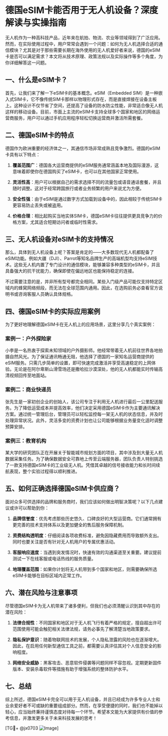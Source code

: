 # 德国eSIM卡能否用于无人机设备？深度解读与实操指南

无人机作为一种高科技产品，近年来在航拍、物流、农业等领域得到了广泛应用。然而，在实际使用过程中，用户常常会遇到一个问题：如何为无人机选择合适的通信模块？尤其是对于那些需要长期在海外使用的无人机爱好者来说，德国的eSIM卡是否可以满足需求？本文将从技术原理、政策法规以及实际操作等多个角度，为你详细解答这一问题。

## 一、什么是eSIM卡？

首先，让我们来了解一下eSIM卡的基本概念。eSIM（Embedded SIM）是一种嵌入式SIM卡，它不像传统SIM卡那样以物理形式存在，而是直接焊接在设备主板上。这种设计不仅节省了空间，还提高了设备的防水防尘性能，非常适合像无人机这样的移动设备。目前，市面上主流的eSIM卡支持全球多个国家和地区的网络运营商服务，用户可以通过手机应用程序轻松切换运营商并激活所需套餐。

## 二、德国eSIM卡的特点

德国作为欧洲重要的经济体之一，其通信市场非常成熟且竞争激烈。德国的eSIM卡具有以下特点：

1. **覆盖范围广**：德国各大运营商提供的eSIM服务通常涵盖本地及国际漫游，这意味着即使你在德国购买了eSIM卡，也可以在其他国家正常使用。
   
2. **灵活性高**：用户可以根据自己的需求选择不同的流量包或语音通话套餐，并且随时调整。这对于经常跨国旅行或者业务频繁的用户来说尤为方便。

3. **安全性强**：由于eSIM是通过数字方式加载到设备中的，因此相较于传统SIM卡更容易防止丢失或被盗用。

4. **价格合理**：相比起购买当地实体SIM卡，德国eSIM卡往往提供更具竞争力的价格方案，尤其适合短期访问者或临时性需求。

## 三、无人机设备对eSIM卡的支持情况

那么，具体到无人机设备上呢？答案是肯定的——大多数现代无人机都配备了eSIM功能。例如大疆（DJI）、Parrot等知名品牌生产的高端机型均支持eSIM技术。这些无人机内置了专门设计的通信模块，能够兼容多种类型的eSIM卡，并且具备强大的抗干扰能力，确保即使在偏远地区也能保持稳定的连接。

不过需要注意的是，并非所有型号都完全相同。某些入门级产品可能仅支持特定区域内的蜂窝网络频段，而无法在全球范围内通用。因此，在选购前务必查看官方说明书或咨询客服人员确认具体规格。

## 四、德国eSIM卡的实际应用案例

为了更好地理解德国eSIM卡在无人机上的应用场景，这里分享几个真实案例：

### 案例一：户外探险家
小李是一名热衷于探索未知领域的户外摄影师。他经常带着无人机前往世界各地拍摄自然风光。为了保证通讯畅通无阻，他选择了德国的一家知名运营商提供的eSIM服务。只需几步简单的设置，即可快速完成激活并享受高速稳定的上网体验。无论是在阿尔卑斯山滑雪场还是撒哈拉沙漠深处，他的无人机都能实时传输高清视频回传至地面站。

### 案例二：商业快递员
张先生是一家初创企业的创始人，该公司专注于利用无人机进行最后一公里配送服务。为了降低运营成本并提高效率，他们决定采用德国eSIM卡作为主要通讯解决方案。通过统一管理后台，管理员可以轻松监控每一架无人机的状态信息，并及时处理异常状况。此外，灵活多变的资费计划也让公司能够根据业务量变化适时调整预算安排。

### 案例三：教育机构
某大学的研究团队正在开展关于智能城市规划方面的项目，其中涉及到大量无人机数据采集任务。为了确保数据安全可靠地上传至云端服务器，团队负责人特别挑选了一款支持德国eSIM卡的工业级无人机。凭借其卓越的信号接收能力和长时间续航表现，整个实验过程得以顺利推进。

## 五、如何正确选择德国eSIM卡供应商？

面对众多可供选择的品牌和服务商时，我们应该如何做出明智决策呢？以下几点建议或许可以帮助到你：

1. **品牌信誉度**：优先考虑那些历史悠久、口碑良好的大型运营商。它们通常拥有更完善的技术支持体系以及更加健全的售后服务保障机制。

2. **资费结构透明度**：仔细阅读各项收费标准，避免因隐藏费用而导致额外支出。同时也要关注是否有针对无人机用户的专属优惠活动。

3. **客服响应速度**：当遇到突发情况时，快速有效的沟通渠道至关重要。建议提前测试一下在线客服或电话热线的服务质量。

4. **地理覆盖范围**：如果你计划将无人机带到多个国家和地区，则需要确保所选eSIM卡能够在目标区域内正常工作。

## 六、潜在风险与注意事项

尽管德国eSIM卡为无人机带来了诸多便利，但我们也必须清醒认识到其中存在的潜在风险：

1. **法律合规性**：不同国家和地区对于无人机飞行有着严格的规定，擅自超出许可范围使用可能会触犯相关法律法规，请务必事先了解清楚当地政策要求。

2. **隐私保护意识**：随着物联网技术的发展，个人隐私泄露的风险也在逐渐增大。因此，在启用任何新型通信工具之前，都需要认真评估其对个人信息安全的影响程度。

3. **网络安全威胁**：黑客攻击、恶意软件侵袭等问题同样不容忽视。定期更新固件版本、安装杀毒软件等措施有助于增强系统的整体防护水平。

## 七、总结

综上所述，德国eSIM卡完全可以用于无人机设备，并且已经成为许多专业人士和业余爱好者不可或缺的重要组成部分。然而，在享受便捷的同时，我们也不能掉以轻心，应当始终秉持谨慎态度对待每一个环节。希望本文能为大家提供有价值的参考信息，并激发更多关于未来科技发展的思考！

[TG💪+ @jx0703 ![Image](https://github.com/user-attachments/assets/dbca1d08-cadb-493c-b0ec-ad6f7a83f270)]